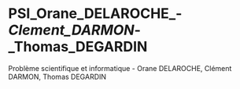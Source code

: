 # PSI_Orane_DELAROCHE_-_Clement_DARMON_-_Thomas_DEGARDIN
Problème scientifique et informatique - Orane DELAROCHE, Clément DARMON, Thomas DEGARDIN
